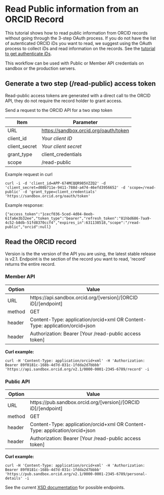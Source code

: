 # Read Public information from an ORCID Record

This tutorial shows how to read public information from ORCID records without going through the 3-step OAuth process. If you do not have the list of autenticated ORCID iDs you want to read, we suggest using the OAuth process to collect iDs and read information on the records. See the [tutorial to get authenticate iDs](https://github.com/ORCID/ORCID-Source/blob/TechDocs/orcid-api-web/tutorial/get_id.md).

This workflow can be used with Public or Member API credentials on sandbox or the production servers.

## Generate a two step (/read-public) access token

Read-public access tokens are generated with a direct call to the ORCID API, they do not require the record holder to grant access.

Send a request to the ORCID API for a two step token

| Item              |Parameter               |
|-------------------|--------------------------|
| URL 				| https://sandbox.orcid.org/oauth/token|
| client\_id 		| *Your client ID*|
| client\_secret	| *Your client secret*|
| grant\_type		| client\_credentials|
| scope				| /read-public|

Example request in curl

```
curl -i -d 'client_id=APP-674MCQQR985VZZQ2' -d 'client_secret=d08b711e-9411-788d-a474-46efd3956652' -d 'scope=/read-public' -d 'grant_type=client_credentials' 'https://sandbox.orcid.org/oauth/token'
```

Example response:
```
{"access_token":"1cecf036-5ced-4d04-8eeb-61fa6e3b32ee","token_type":"bearer","refresh_token":"81hbd686-7aa9-4c52-b8db-51fd8370ccf4","expires_in":631138518,"scope":"/read-public","orcid":null}
```

## Read the ORCID record

Version is the the version of the API you are using, the latest stable release is v2.1. Endpoint is the section of the record you want to read, 'record' returns the entire record.

### Member API

| Option| Value        |
|--------------------|--------------------------|
| URL 				| https<i></i>://api.sandbox.orcid.org/[version]/[ORCID iD]/[endpoint]|
| method    | GET |
| header    | Content-Type: application/orcid+xml OR  Content-Type: application/orcid+json|
| header    | Authorization: Bearer [Your /read-public access token]|

**Curl example:**

```
curl -H 'Content-Type: application/orcid+xml' -H 'Authorization: Bearer 89f0181c-168b-4d7d-831c-1fdda2d7bbbb' 'https://api.sandbox.orcid.org/v2.1/0000-0001-2345-6789/record' -i
```

### Public API

| Option| Value        |
|--------------------|--------------------------|
| URL 				| https<i></i>://pub.sandbox.orcid.org/[version]/[ORCID iD]/[endpoint]|
| method    | GET |
| header    | Content-Type: application/orcid+xml OR  Content-Type: application/orcid+json|
| header    | Authorization: Bearer [Your /read-public access token]|

**Curl example:**

```
curl -H 'Content-Type: application/orcid+xml' -H 'Authorization: Bearer 89f0181c-168b-4d7d-831c-1fdda2d7bbbb' 'https://pub.sandbox.orcid.org/v2.1/0000-0001-2345-6789/personal-details' -i
```

See the current [XSD documentation](https://github.com/ORCID/ORCID-Source/blob/master/orcid-model/src/main/resources/record_2.1/README.md#calls) for possible endpoints.

